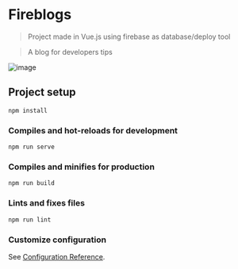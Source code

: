 # Fireblogs
  > Project made in Vue.js using firebase as database/deploy tool 



  > A blog for developers tips  

  ![image](https://ibb.co/Zh83Q2D)
 
## Project setup
```
npm install
```

### Compiles and hot-reloads for development
```
npm run serve
```

### Compiles and minifies for production
```
npm run build
```

### Lints and fixes files
```
npm run lint
```

### Customize configuration
See [Configuration Reference](https://cli.vuejs.org/config/).
